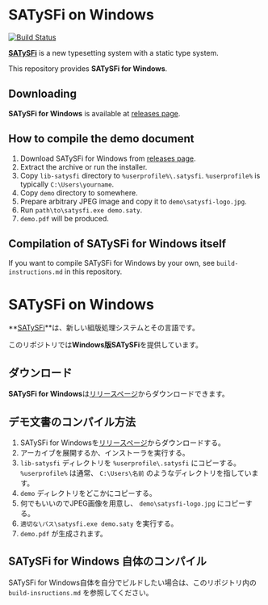 # SATySFi on Windows

[![Build Status](https://travis-ci.org/qnighy/satysfi-cross-windows.svg?branch=master)](https://travis-ci.org/qnighy/satysfi-cross-windows)

**[SATySFi](https://github.com/gfngfn/SATySFi)** is a new typesetting system with a static type system.

This repository provides **SATySFi for Windows**.

## Downloading

**SATySFi for Windows** is available at [releases page](https://github.com/qnighy/satysfi-cross-windows/releases).

## How to compile the demo document

1. Download SATySFi for Windows from [releases page](https://github.com/qnighy/satysfi-cross-windows/releases).
2. Extract the archive or run the installer.
3. Copy `lib-satysfi` directory to `%userprofile%\.satysfi`. `%userprofile%` is typically `C:\Users\yourname`.
4. Copy `demo` directory to somewhere.
5. Prepare arbitrary JPEG image and copy it to `demo\satysfi-logo.jpg`.
6. Run `path\to\satysfi.exe demo.saty`.
7. `demo.pdf` will be produced.

## Compilation of SATySFi for Windows itself

If you want to compile SATySFi for Windows by your own, see `build-instructions.md` in this repository.

# SATySFi on Windows

**[SATySFi](https://github.com/gfngfn/SATySFi)**は、新しい組版処理システムとその言語です。

このリポジトリでは**Windows版SATySFi**を提供しています。

## ダウンロード

**SATySFi for Windows**は[リリースページ](https://github.com/qnighy/satysfi-cross-windows/releases)からダウンロードできます。

## デモ文書のコンパイル方法

1. SATySFi for Windowsを[リリースページ](https://github.com/qnighy/satysfi-cross-windows/releases)からダウンロードする。
2. アーカイブを展開するか、インストーラを実行する。
3. `lib-satysfi` ディレクトリを `%userprofile\.satysfi` にコピーする。 `%userprofile%` は通常、 `C:\Users\名前` のようなディレクトリを指しています。
4. `demo` ディレクトリをどこかにコピーする。
5. 何でもいいのでJPEG画像を用意し、 `demo\satysfi-logo.jpg` にコピーする。
6. `適切な\パス\satysfi.exe demo.saty` を実行する。
7. `demo.pdf` が生成されます。

## SATySFi for Windows 自体のコンパイル

SATySFi for Windows自体を自分でビルドしたい場合は、このリポジトリ内の `build-insructions.md` を参照してください。
